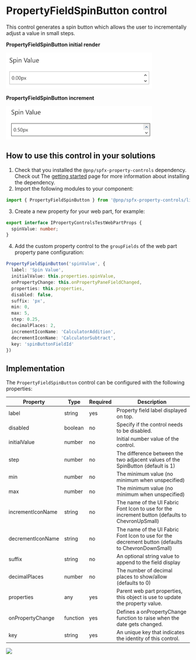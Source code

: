 # PropertyFieldSpinButton control

This control generates a spin button which allows the user to incrementally adjust a value in small steps.

**PropertyFieldSpinButton initial render**

![Spin button initial](../assets/spinbutton-initial.png)

**PropertyFieldSpinButton increment**

![Spin button increment](../assets/spinbutton-increment.png)

## How to use this control in your solutions

1. Check that you installed the `@pnp/spfx-property-controls` dependency. Check out The [getting started](./Getting-started) page for more information about installing the dependency.
2. Import the following modules to your component:

```TypeScript
import { PropertyFieldSpinButton } from '@pnp/spfx-property-controls/lib/PropertyFieldSpinButton';
```

3. Create a new property for your web part, for example:

```TypeScript
export interface IPropertyControlsTestWebPartProps {
  spinValue: number;
}
```

4. Add the custom property control to the `groupFields` of the web part property pane configuration:

```TypeScript
PropertyFieldSpinButton('spinValue', {
  label: 'Spin Value',
  initialValue: this.properties.spinValue,
  onPropertyChange: this.onPropertyPaneFieldChanged,
  properties: this.properties,
  disabled: false,
  suffix: 'px',
  min: 0,
  max: 5,
  step: 0.25,
  decimalPlaces: 2,
  incrementIconName: 'CalculatorAddition',
  decrementIconName: 'CalculatorSubtract',
  key: 'spinButtonFieldId'
})
```

## Implementation

The `PropertyFieldSpinButton` control can be configured with the following properties:

| Property | Type | Required | Description |
| ---- | ---- | ---- | ---- |
| label | string | yes | Property field label displayed on top. |
| disabled | boolean | no | Specify if the control needs to be disabled. |
| initialValue | number | no | Initial number value of the control. |
| step | number | no | The difference between the two adjacent values of the SpinButton (default is 1) |
| min | number | no | The minimum value (no minimum when unspecified) |
| max | number | no | The minimum value (no minimum when unspecified) |
| incrementIconName | string | no | The name of the UI Fabric Font Icon to use for the increment button (defaults to ChevronUpSmall) |
| decrementIconName | string | no | The name of the UI Fabric Font Icon to use for the decrement button (defaults to ChevronDownSmall) |
| suffix | string | no | An optional string value to append to the field display |
| decimalPlaces | number | no | The number of decimal places to show/allow (defaults to 0) |
| properties | any | yes | Parent web part properties, this object is use to update the property value.  |
| onPropertyChange | function | yes | Defines a onPropertyChange function to raise when the date gets changed. |
| key | string | yes | An unique key that indicates the identity of this control. |

![](https://telemetry.sharepointpnp.com/sp-dev-fx-property-controls/wiki/PropertyFieldSpinButton)